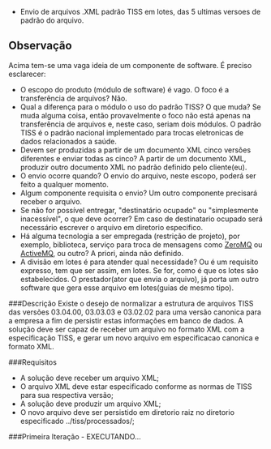 - Envio de arquivos .XML padrão TISS em lotes, das 5 ultimas versoes de padrão do arquivo.

## Observação

Acima tem-se uma vaga ideia de um componente de software. É preciso esclarecer:

- O escopo do produto (módulo de software) é vago. O foco é a transferência de arquivos?
    Não.
- Qual a diferença para o módulo o uso do padrão TISS? O que muda? Se muda alguma coisa, então provavelmente o foco não está apenas na transferência de arquivos e, neste caso, seriam dois módulos. 
    O padrão TISS é o padrão nacional implementado para trocas eletronicas de dados relacionados a saúde.
- Devem ser produzidas a partir de um documento XML cinco versões diferentes e enviar todas as cinco?
    A partir de um documento XML, produzir outro documento XML no padrão definido pelo cliente(eu).
- O envio ocorre quando?
    O envio do arquivo, neste escopo, poderá ser feito a qualquer momento.
- Algum componente requisita o envio?
    Um outro componente precisará receber o arquivo.
- Se não for possível entregar, "destinatário ocupado" ou "simplesmente inacessível", o que deve ocorrer?
    Em caso de destinatario ocupado será necessário escrever o arquivo em diretorio especifico.
- Há alguma tecnologia a ser empregada (restrição de projeto), por exemplo, biblioteca, serviço para troca de mensagens como [ZeroMQ](https://zeromq.org/) ou [ActiveMQ](https://activemq.apache.org/), ou outro?
    A priori, ainda não definido.
- A divisão em lotes é para atender qual necessidade? Ou é um requisito expresso, tem que ser assim, em lotes. Se for, como é que os lotes são estabelecidos. 
    O prestador(ator que envia o arquivo), já porta um outro software que gera esse arquivo em lotes(guias de mesmo tipo).


###Descrição
Existe o desejo de normalizar a estrutura de arquivos TISS das versões 03.04.00, 03.03.03 e 03.02.02 para uma versão canonica para a empresa a fim de persistir estas informações em banco de dados. A solução deve ser capaz de receber um arquivo no formato XML com a especificação TISS, e gerar um novo arquivo em especificacao canonica e formato XML.

###Requisitos
- A solução deve receber um arquivo XML;
- O arquivo XML deve estar especificado conforme as normas de TISS para sua respectiva versão;
- A solução deve produzir um arquivo XML;
- O novo arquivo deve ser persistido em diretorio raiz no diretorio especificado ../tiss/processados/;

###Primeira Iteração - EXECUTANDO...

